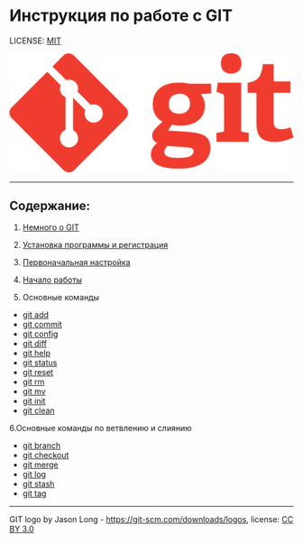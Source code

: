 # Инструкция по работе c GIT

LICENSE: [MIT](./license.md)

![git-logo](./assets/Git-logo-orange.svg.png)

---

## **Содержание:**

1. [Немного о GIT](/Nemnogo%20o%20GIT.md)

2. [Установка программы и регистрация](/Ystanovka%20programmi%20i%20registraciya.md)

3. [Первоначальная настройка](/Pervonachal'naja%20nastroika.md)

4. [Начало работы](/Nachalo%20raboti.md)
5. Основные команды

- [git add](/git%20add.md)
- [git commit](/git%20commit.md)
- [git config](/git%20config.md)
- [git diff](/git%20diff.md)
- [git help](/git%20help.md)
- [git status](/git%20status.md)
- [git reset](/git%20reset.md)
- [git rm](/git%20rm.md)
- [git mv](/git%20mv.md)
- [git init](/git%20init.md)
- [git clean](/git%20clean.md)

6.Основные команды по ветвлению и слиянию

- [git branch](/git%20branch.md)
- [git checkout](/git%20checkout.md)
- [git merge](/git%20merge.md)
- [git log](/git%20log.md)
- [git stash](/git%20stash.md)
- [git tag](/git%20tag.md)

---

GIT logo by Jason Long - https://git-scm.com/downloads/logos, license: [CC BY 3.0](https://creativecommons.org/licenses/by/3.0/)
